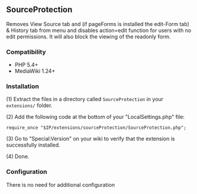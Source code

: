 ## SourceProtection

Removes View Source tab and (if pageForms is installed the edit-Form tab) & History tab from menu and disables action=edit function for users with no edit permissions.
It will also block the viewing of the readonly form.

### Compatibility

* PHP 5.4+
* MediaWiki 1.24+


### Installation

(1) Extract the files in a directory called `SourceProtection` in your `extensions/` folder.

(2) Add the following code at the bottom of your "LocalSettings.php" file:
```
require_once "$IP/extensions/sourceProtection/SourceProtection.php";
```
(3) Go to "Special:Version" on your wiki to verify that the extension is successfully installed.

(4) Done.


### Configuration

There is no need for additional configuration

